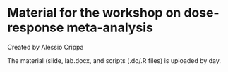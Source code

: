 # Material for the workshop on dose-response meta-analysis

Created by Alessio Crippa

The material (slide, lab.docx, and scripts (.do/.R files) is uploaded by day.
